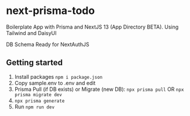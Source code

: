 # next-prisma-todo
Boilerplate App with Prisma and NextJS 13 (App Directory BETA). 
Using Tailwind and DaisyUI

DB Schema Ready for NextAuthJS

## Getting started

1. Install packages ```npm i package.json```
2. Copy sample.env to .env and edit
2. Prisma Pull (if DB exists) or Migrate (new DB): 
``` npx prisma pull ``` OR
``` npx prisma migrate dev ```
3. ``` npx prisma generate ```
4. Run ``` npm run dev ```

